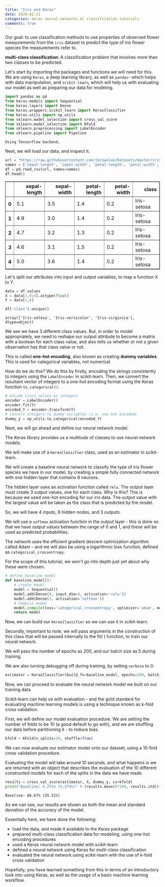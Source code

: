 ```yaml
---
title: "Iris and Keras"
date: 2020-02-21
categories: keras neural-networks ml classification tutorials
comments: true
---
```



Our goal: to use classification methods to use properties of observed flower measurements from the `iris` dataset to predict the type of iris flower species the measurements refer to.

**multi-class classification**: A classification problem that involves more than two classes to be predicted. 

Let's start by importing the packages and functions we will need for this. We are using `Keras`, a deep learning library, as well as `pandas`- which helps with data manipulation, and `scikit-learn`, which will help us with evaluating our model as well as preparing our data for modeling.


```python
import pandas as pd
from keras.models import Sequential
from keras.layers import Dense
from keras.wrappers.scikit_learn import KerasClassifier
from keras.utils import np_utils
from sklearn.model_selection import cross_val_score
from sklearn.model_selection import KFold
from sklearn.preprocessing import LabelEncoder
from sklearn.pipeline import Pipeline
```

    Using TensorFlow backend.


Next, we will load our data, and inspect it.


```python
url = "https://raw.githubusercontent.com/jbrownlee/Datasets/master/iris.csv"
names = ['sepal-length', 'sepal-width', 'petal-length', 'petal-width', 'class']
df = pd.read_csv(url, names=names)
df.head()
```




<div>
<style scoped>
    .dataframe tbody tr th:only-of-type {
        vertical-align: middle;
    }

    .dataframe tbody tr th {
        vertical-align: top;
    }

    .dataframe thead th {
        text-align: right;
    }
</style>
<table border="1" class="dataframe">
  <thead>
    <tr style="text-align: right;">
      <th></th>
      <th>sepal-length</th>
      <th>sepal-width</th>
      <th>petal-length</th>
      <th>petal-width</th>
      <th>class</th>
    </tr>
  </thead>
  <tbody>
    <tr>
      <th>0</th>
      <td>5.1</td>
      <td>3.5</td>
      <td>1.4</td>
      <td>0.2</td>
      <td>Iris-setosa</td>
    </tr>
    <tr>
      <th>1</th>
      <td>4.9</td>
      <td>3.0</td>
      <td>1.4</td>
      <td>0.2</td>
      <td>Iris-setosa</td>
    </tr>
    <tr>
      <th>2</th>
      <td>4.7</td>
      <td>3.2</td>
      <td>1.3</td>
      <td>0.2</td>
      <td>Iris-setosa</td>
    </tr>
    <tr>
      <th>3</th>
      <td>4.6</td>
      <td>3.1</td>
      <td>1.5</td>
      <td>0.2</td>
      <td>Iris-setosa</td>
    </tr>
    <tr>
      <th>4</th>
      <td>5.0</td>
      <td>3.6</td>
      <td>1.4</td>
      <td>0.2</td>
      <td>Iris-setosa</td>
    </tr>
  </tbody>
</table>
</div>



Let's split our attributes into input and output variables, to map a function X to Y.


```python
data = df.values
X = data[:,0:4].astype(float)
Y = data[:,4]
```


```python
df['class'].unique()
```




    array(['Iris-setosa', 'Iris-versicolor', 'Iris-virginica'], dtype=object)



We see we have 3 different class values. But, in order to model appropriately, we need to reshape our output attribute to become a matrix with a boolean for each class value, and also tells us whether or not a given observation has that class value or not. 

This is called **one-hot encoding**, also known as creating **dummy variables**.
This is used for categorical variables, not numerical.


How do we do this? We do this by firstly, encoding the strings consistently to integers using the `LabelEncoder` in scikit-learn. Then, we convert the resultant vector of integers to a one-hot encoding format using the Keras function `to_categorical()`.


```python
# encode class values as integers
encoder = LabelEncoder()
encoder.fit(Y)
encoded_Y = encoder.transform(Y)
# convert integers to dummy variables (i.e. one hot encoded)
dummy_y = np_utils.to_categorical(encoded_Y)
```

Next, we will go ahead and define our neural network model.

The Keras library provides us a multitude of classes to use neural network models.

We will make use of a `KerasClassifier` class, used as an estimator in scikit-learn.

We will create a baseline neural network to classify the type of iris flower species we have in our model, by creating a simple fully connected network with one hidden layer that contains 8 neurons.

The hidden layer uses an activation function called `relu`. The output layer must create 3 output values, one for each class. Why is this? This is because we used one-hot encoding for our iris data. The output value with the largest value will be taken as the class that is predicted by the model. 

So, we will have 4 inputs, 8 hidden nodes, and 3 outputs.

We will use a `softmax` activation function in the output layer - this is done so that we have output values between the range of 0 and 1, and these will be used as predicted probabilities.

The network uses the efficient gradient descent optimization algorithm called Adam - and we will also be using a logarithmic loss function, defined as `categorical_crossentropy`. 

For the scope of this tutorial, we won't go into depth just yet about why these were chosen.


```python
# define baseline model
def baseline_model():
    # create model
    model = Sequential()
    model.add(Dense(8, input_dim=4, activation='relu'))
    model.add(Dense(3, activation='softmax'))
    # Compile model
    model.compile(loss='categorical_crossentropy', optimizer='adam', metrics=['accuracy'])
    return model
```

Now, we can build our `KerasClassifier` so we can use it in scikit-learn. 

Secondly, important to note, we will pass arguments in the construction of this class that will be passed internally to the fit( ) function, to train our neural network.

We will pass the number of epochs as 200, and our batch size as 5 during training.

We are also turning debugging off during training, by setting `verbose` to 0.


```python
estimator = KerasClassifier(build_fn=baseline_model, epochs=200, batch_size=5, verbose=0)
```

Now, we can proceed to evaluate the neural network model we built on our training data. 

Scikit-learn can help us with evaluation - and the gold standard for evaluating machine learning models is using a technique known as k-fold cross validation.

First, we will define our model evaluation procedure. We are setting the number of folds to be 10 (a good default to go with), and we are shuffling our data before partitioning it - to reduce bias.


```python
kfold = KFold(n_splits=10, shuffle=True)
```

We can now evaluate our estimator model onto our dataset, using a 10-fold cross validation procedure. 

Evaluating the model will take around 10 seconds, and what happens is we are returned with an object that describes the evaluation of the 10 different constructed models for each of the splits in the data we have made.


```python
results = cross_val_score(estimator, X, dummy_y, cv=kfold)
print("Baseline: %.2f%% (%.2f%%)" % (results.mean()*100, results.std()*100))
```

    Baseline: 88.67% (25.31%)


As we can see, our results are shown as both the mean and standard deviation of the accuracy of the model.

Essentially here, we have done the following:

- load the data, and made it available to the Keras package
- prepared multi-class classification data for modeling, using one-hot encoding procedures 
- used a Keras neural network model with scikit-learn
- defined a neural network using Keras for multi-class classification
- evaluated the neural network using scikit-learn with the use of k-fold cross validation

Hopefully, you have learned something from this in terms of an introductory look into using Keras, as well as the usage of a  basic machine learning workflow. 
